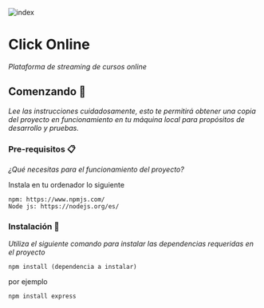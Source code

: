 ![index](https://user-images.githubusercontent.com/62088439/113485901-4979d780-946d-11eb-89c4-0dd1be9f6e51.png)

# Click Online 

_Plataforma de streaming de cursos online_


## Comenzando 🚀

_Lee las  instrucciones cuidadosamente, esto te permitirá obtener una copia del proyecto en funcionamiento en tu máquina local para propósitos de desarrollo y pruebas._


### Pre-requisitos 📋

_¿Qué necesitas para el funcionamiento del proyecto?_

Instala en tu ordenador lo siguiente 

```
npm: https://www.npmjs.com/
Node js: https://nodejs.org/es/
```

### Instalación 🔧

_Utiliza el siguiente comando para instalar las dependencias requeridas en el proyecto_

```
npm install (dependencia a instalar)
```
por ejemplo

```
npm install express
```
